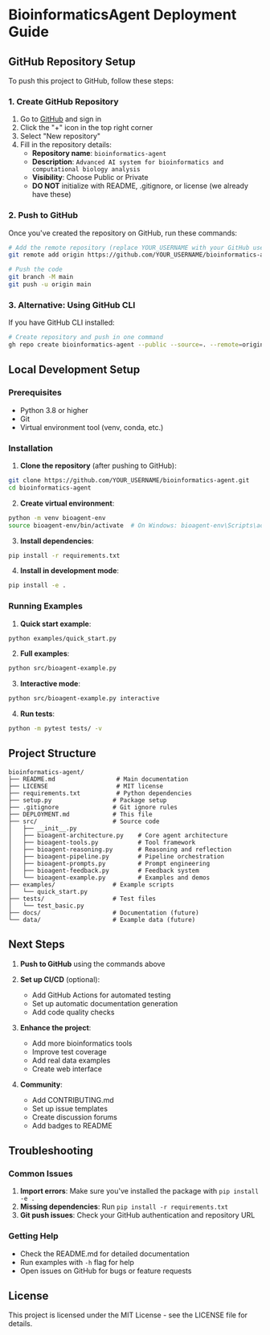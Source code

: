 # BioinformaticsAgent Deployment Guide

## GitHub Repository Setup

To push this project to GitHub, follow these steps:

### 1. Create GitHub Repository

1. Go to [GitHub](https://github.com) and sign in
2. Click the "+" icon in the top right corner
3. Select "New repository"
4. Fill in the repository details:
   - **Repository name**: `bioinformatics-agent`
   - **Description**: `Advanced AI system for bioinformatics and computational biology analysis`
   - **Visibility**: Choose Public or Private
   - **DO NOT** initialize with README, .gitignore, or license (we already have these)

### 2. Push to GitHub

Once you've created the repository on GitHub, run these commands:

```bash
# Add the remote repository (replace YOUR_USERNAME with your GitHub username)
git remote add origin https://github.com/YOUR_USERNAME/bioinformatics-agent.git

# Push the code
git branch -M main
git push -u origin main
```

### 3. Alternative: Using GitHub CLI

If you have GitHub CLI installed:

```bash
# Create repository and push in one command
gh repo create bioinformatics-agent --public --source=. --remote=origin --push
```

## Local Development Setup

### Prerequisites
- Python 3.8 or higher
- Git
- Virtual environment tool (venv, conda, etc.)

### Installation

1. **Clone the repository** (after pushing to GitHub):
```bash
git clone https://github.com/YOUR_USERNAME/bioinformatics-agent.git
cd bioinformatics-agent
```

2. **Create virtual environment**:
```bash
python -m venv bioagent-env
source bioagent-env/bin/activate  # On Windows: bioagent-env\Scripts\activate
```

3. **Install dependencies**:
```bash
pip install -r requirements.txt
```

4. **Install in development mode**:
```bash
pip install -e .
```

### Running Examples

1. **Quick start example**:
```bash
python examples/quick_start.py
```

2. **Full examples**:
```bash
python src/bioagent-example.py
```

3. **Interactive mode**:
```bash
python src/bioagent-example.py interactive
```

4. **Run tests**:
```bash
python -m pytest tests/ -v
```

## Project Structure

```
bioinformatics-agent/
├── README.md                 # Main documentation
├── LICENSE                   # MIT license
├── requirements.txt          # Python dependencies
├── setup.py                 # Package setup
├── .gitignore               # Git ignore rules
├── DEPLOYMENT.md            # This file
├── src/                     # Source code
│   ├── __init__.py
│   ├── bioagent-architecture.py    # Core agent architecture
│   ├── bioagent-tools.py           # Tool framework
│   ├── bioagent-reasoning.py       # Reasoning and reflection
│   ├── bioagent-pipeline.py        # Pipeline orchestration
│   ├── bioagent-prompts.py         # Prompt engineering
│   ├── bioagent-feedback.py        # Feedback system
│   └── bioagent-example.py         # Examples and demos
├── examples/                # Example scripts
│   └── quick_start.py
├── tests/                   # Test files
│   └── test_basic.py
├── docs/                    # Documentation (future)
└── data/                    # Example data (future)
```

## Next Steps

1. **Push to GitHub** using the commands above
2. **Set up CI/CD** (optional):
   - Add GitHub Actions for automated testing
   - Set up automatic documentation generation
   - Add code quality checks

3. **Enhance the project**:
   - Add more bioinformatics tools
   - Improve test coverage
   - Add real data examples
   - Create web interface

4. **Community**:
   - Add CONTRIBUTING.md
   - Set up issue templates
   - Create discussion forums
   - Add badges to README

## Troubleshooting

### Common Issues

1. **Import errors**: Make sure you've installed the package with `pip install -e .`
2. **Missing dependencies**: Run `pip install -r requirements.txt`
3. **Git push issues**: Check your GitHub authentication and repository URL

### Getting Help

- Check the README.md for detailed documentation
- Run examples with `-h` flag for help
- Open issues on GitHub for bugs or feature requests

## License

This project is licensed under the MIT License - see the LICENSE file for details.